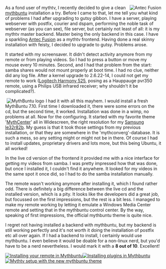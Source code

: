 <img src="http://infx.nl/wp-content/uploads/2007/11/fusion_new_q.jpg" alt="Antec Fusion" style="float: right;" />As a fond user of mythtv, I recently decided to give a clean <a href="http://www.mythbuntu.org/" title="MythBuntu homepage" target="_blank">mythbuntu</a> installation a try. Before I came to that, let me tell you what kind of problems I had after upgrading to gutsy gibbon. I have a server, playing webserver with postfix, courier and dspam, performing the noble task of webserver (as you can see), file server, but certainly not least of all: it is my mythtv master backend. Master being the only backend in this case. I have a sparkling <a href="http://www.antec.com/us/productDetails.php?ProdID=15738" title="Antec Fusion" target="_blank">Antec Fusion</a> as a mythtv frontend. Having done a real skinny installation with feisty, I decided to upgrade to gutsy. Problems arose.

It started with my screensaver. It didn't detect activity anymore from my remote or from playing videos. So I had to press a button or move my mouse every 10 minutes. Second, and I had that problem from the start: samba shares would not mount properly at boot time. I had no clue, neither did any log file.  After a kernel upgrade to 2.6.22-14, I could not get my remote to work (<a href="http://infx.nl/wp-content/uploads/2007/11/harmony525.jpg" title="Logitech Harmony 525">Logitech Harmony 525</a>, posing as a Hauppauge pvr350 remote, using a Philips USB infrared receiver; why shouldn't it be complicated?).<!--more-->

<img src="http://infx.nl/wp-content/uploads/2007/11/mythbuntu.thumbnail.png" alt="MythBuntu logo" style="float: left; margin: 0 5px;" />I had it with all this mayhem. I would install a fresh MythBuntu 7.10. First time I downloaded it, there were some errors on the cd, but the second time, it worked. Installation was done in a wimp, no problems at all. Now for the configuring. It started with my favorite theme '<a href="http://infx.nl/wp-content/uploads/2007/11/mythcenter.gif" title="MythCenter theme for MythTV">MythCenter</a>' all in Widescreen, the right resolution for my <a href="http://infx.nl/wp-content/uploads/2007/11/samsungtv.jpg" title="Samsung le32r82b">Samsung le32r82b</a>. My guess is that it took those settings from my previous installation, or that they are somewhere in the 'mythconverg'-database. It is such a mess, so any setting might or might not be in there. Of course I had to install updates, proprietary drivers and lots more, but this being Ubuntu, it all worked!

In the live cd version of the frontend it provided me with a nice interface for getting my videos from samba. I was pretty impressed how that was done, but once I installed it, I couldn't find it anywhere. It looked for my videos in the same spot it once did, so I had to do the samba installation manually.

The remote wasn't working anymore after installing it, which I found rather odd. There is definitely a big difference between the live cd and the installed version, which is a pity. It looks like the developers did a great job, but focussed on the first impressions, but the rest is a bit less. I managed to make my remote working by letting it emulate a Windows Media Center remote and setting that in the mythbuntu control center. By the way, speaking of first impressions, the official mythbuntu theme is quite nice.

I regret not having installed a backend with mythbuntu, but my backend is still working perfectly and it's not worth it doing the installation of postfix etc all over again. If I had a backend to install, I certainly would use mythbuntu. I even believe it would be doable for a non-linux nerd, but you'd have to be a nerd nevertheless. I would mark it with a <strong>8 out of 10</strong>. Excellent!

<a href="http://infx.nl/wp-content/uploads/2007/11/710_final_cc_remotespreview.png" title="Installing your remote in Mythbuntu" rel="lightbox[screens]"><img src="http://infx.nl/wp-content/uploads/2007/11/710_final_cc_remotespreview.thumbnail.png" alt="Installing your remote in Mythbuntu" /></a><a rel="lightbox[screens]" href="http://infx.nl/wp-content/uploads/2007/11/710_final_pluginspreview.png" title="Installing plugins in Mythbuntu"><img src="http://infx.nl/wp-content/uploads/2007/11/710_final_pluginspreview.thumbnail.png" alt="Installing plugins in Mythbuntu" /></a><a rel="lightbox[screens]" href="http://infx.nl/wp-content/uploads/2007/11/710_mythtv-setuppreview.png" title="Mythtv setup with the new mythbuntu theme"><img src="http://infx.nl/wp-content/uploads/2007/11/710_mythtv-setuppreview.thumbnail.png" alt="Mythtv setup with the new mythbuntu theme" /></a>